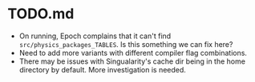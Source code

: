 # TODO.md

- On running, Epoch complains that it can't find `src/physics_packages_TABLES`.
  Is this something we can fix here?
- Need to add more variants with different compiler flag combinations.
- There may be issues with Singualarity's cache dir being in the home directory by
  default. More investigation is needed.
